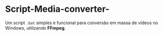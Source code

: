 # Script-Media-converter-
Um script `.bat` simples e funcional para conversão em massa de vídeos no Windows, utilizando **FFmpeg**.
